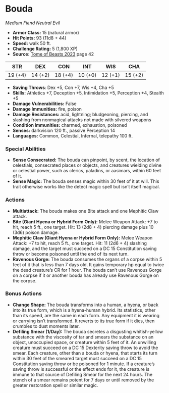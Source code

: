 # Bouda

*Medium* *Fiend* *Neutral Evil*

- **Armor Class:** 15 (natural armor)
- **Hit Points:** 93 (11d8 + 44)
- **Speed:** walk 50 ft.
- **Challenge Rating:** 5 (1,800 XP)
- **Source:** [Tome of Beasts 2023](https://koboldpress.com/kpstore/product/tome-of-beasts-1-2023-edition/) page 42

| STR | DEX | CON | INT | WIS | CHA |
| --- | --- | --- | --- | --- | --- |
| 19 (+4) | 14 (+2) | 18 (+4) | 10 (+0) | 12 (+1) | 15 (+2) |

- **Saving Throws**: Dex +5, Con +7, Wis +4, Cha +5
- **Skills:** Athletics +7, Deception +5, Intimidation +5, Perception +4, Stealth +5
- **Damage Vulnerabilities:** False
- **Damage Immunities:** fire, poison
- **Damage Resistances:** acid, lightning; bludgeoning, piercing, and slashing from nonmagical attacks not made with silvered weapons
- **Condition Immunities:** charmed, exhaustion, poisoned
- **Senses:** darkvision 120 ft., passive Perception 14
- **Languages:** Common, Celestial, Infernal, telepathy 100 ft.

### Special Abilities

- **Sense Consecrated:** The bouda can pinpoint, by scent, the location of celestials, consecrated places or objects, and creatures wielding divine or celestial power, such as clerics, paladins, or aasimars, within 60 feet of it.
- **Sense Magic:** The bouda senses magic within 30 feet of it at will. This trait otherwise works like the detect magic spell but isn’t itself magical.

### Actions

- **Multiattack:** The bouda makes one Bite attack and one Mephitic Claw attack.
- **Bite (Giant Hyena or Hybrid Form Only):** Melee Weapon Attack: +7 to hit, reach 5 ft., one target. Hit: 13 (2d8 + 4) piercing damage plus 10 (3d6) poison damage.
- **Mephitic Claw (Giant Hyena or Hybrid Form Only):** Melee Weapon Attack: +7 to hit, reach 5 ft., one target. Hit: 11 (2d6 + 4) slashing damage, and the target must succeed on a DC 15 Constitution saving throw or become poisoned until the end of its next turn.
- **Ravenous Gorge:** The bouda consumes the organs of a corpse within 5 feet of it that is less than 7 days old. It gains temporary hp equal to twice the dead creature’s CR for 1 hour. The bouda can’t use Ravenous Gorge on a corpse if it or another bouda has already use Ravenous Gorge on the corpse.

### Bonus Actions

- **Change Shape:** The bouda transforms into a human, a hyena, or back into its true form, which is a hyena-human hybrid. Its statistics, other than its speed, are the same in each form. Any equipment it is wearing or carrying isn’t transformed. It reverts to its true form if it dies, then crumbles to dust moments later.
- **Defiling Smear (1/Day):** The bouda secretes a disgusting whitish-yellow substance with the viscosity of tar and smears the substance on an object, unoccupied space, or creature within 5 feet of it. An unwilling creature must succeed on a DC 15 Dexterity saving throw to avoid the smear. Each creature, other than a bouda or hyena, that starts its turn within 30 feet of the smeared target must succeed on a DC 15 Constitution saving throw or be poisoned for 1 minute. If a creature’s saving throw is successful or the effect ends for it, the creature is immune to that source of Defiling Smear for the next 24 hours. The stench of a smear remains potent for 7 days or until removed by the greater restoration spell or similar magic.
